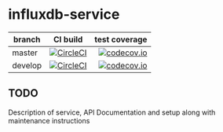 # influxdb-service

| branch | CI build | test coverage |
|--------|:--------:|--------------:|
| master  | [![CircleCI](https://circleci.com/gh/logreposit/influxdb-service/tree/master.svg?style=shield)](https://circleci.com/gh/logreposit/influxdb-service/tree/master)   | [![codecov.io](https://codecov.io/gh/logreposit/influxdb-service/branch/master/graphs/badge.svg)](https://codecov.io/gh/logreposit/influxdb-service/branch/master/graphs/badge.svg)   |
| develop | [![CircleCI](https://circleci.com/gh/logreposit/influxdb-service/tree/develop.svg?style=shield)](https://circleci.com/gh/logreposit/influxdb-service/tree/develop) | [![codecov.io](https://codecov.io/gh/logreposit/influxdb-service/branch/develop/graphs/badge.svg)](https://codecov.io/gh/logreposit/influxdb-service/branch/develop/graphs/badge.svg) |

## TODO

Description of service, API Documentation and setup along with maintenance instructions
